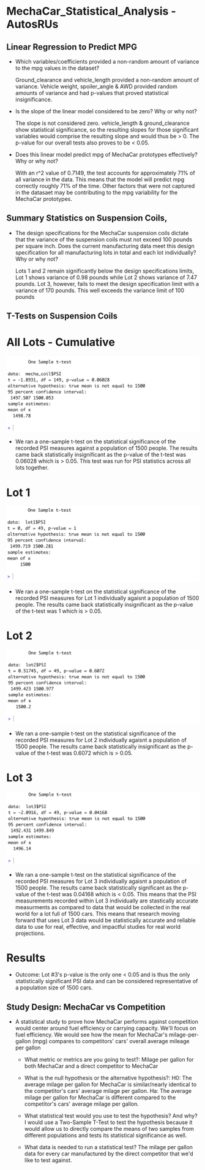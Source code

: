 # MechaCar_Statistical_Analysis - AutosRUs

## Linear Regression to Predict MPG
- Which variables/coefficients provided a non-random amount of variance to the mpg values in the dataset?

  Ground_clearance and vehicle_length provided a non-random amount of variance. Vehicle weight, spoiler_angle & AWD provided random amounts of variance and had p-values that proved statistical insignificance. 

- Is the slope of the linear model considered to be zero? Why or why not?

  The slope is not considered zero. 
  vehicle_length & ground_clearance show statistical significance, so the resulting slopes for those significant variables would comprise the resulting slope and would thus be > 0. 
  The p-value for our overall tests also proves to be < 0.05.

- Does this linear model predict mpg of MechaCar prototypes effectively? Why or why not?

  With an r^2 value of 0.7149, the test accounts for approximately 71% of all variance in the data. 
  This means that the model will predict mpg correctly roughly 71% of the time. 
  Other factors that were not captured in the datasaet may be contributing to the mpg variability for the MechaCar prototypes.
  
## Summary Statistics on Suspension Coils,
- The design specifications for the MechaCar suspension coils dictate that the variance of the suspension coils must not exceed 100 pounds per square inch. Does the current manufacturing data meet this design specification for all manufacturing lots in total and each lot individually? Why or why not?

  Lots 1 and 2 remain significantly below the design specifications limits, Lot 1 shows variance of 0.98 pounds while Lot 2 shows variance of 7.47 pounds.
  Lot 3, however, fails to meet the design specification limit with a variance of 170 pounds. This well exceeds the variance limit of 100 pounds

## T-Tests on Suspension Coils

# All Lots - Cumulative
![All Lots](Resources/Images/all_lots.png?raw=true "All Lots One-Sample T-Test")
- We ran a one-sample t-test on the statistical significance of the recorded PSI measures against a population of 1500 people. The results came back statistically insignificant as the p-value of the t-test was 0.06028 which is > 0.05. This test was run for PSI statistics across all lots together.


# Lot 1
![Lot 1](Resources/Images/lot_1.png?raw=true "Lot 1 One-Sample T-Test")
- We ran a one-sample t-test on the statistical significance of the recorded PSI measures for Lot 1 individually agaisnt a population of 1500 people. The results came back statistically insignificant as the p-value of the t-test was 1 which is > 0.05. 


# Lot 2
![Lot 2](Resources/Images/lot_2.png?raw=true "Lot 2 One-Sample T-Test")
- We ran a one-sample t-test on the statistical significance of the recorded PSI measures for Lot 2 individually agaisnt a population of 1500 people. The results came back statistically insignificant as the p-value of the t-test was 0.6072 which is > 0.05. 


# Lot 3
![Lot 3](Resources/Images/lot_3.png?raw=true "Lot 3 One-Sample T-Test")
- We ran a one-sample t-test on the statistical significance of the recorded PSI measures for Lot 3 individually agaisnt a population of 1500 people. The results came back statistically significant as the p-value of the t-test was 0.04168 which is < 0.05. This means that the PSI measurements recorded within Lot 3 individually are stastically accurate measurments as compared to data that would be collected in the real world for a lot full of 1500 cars. This means that research moving forward that uses Lot 3 data would be statistically accurate and reliable data to use for real, effective, and impactful studies for real world projections. 


# Results

- Outcome: Lot #3's p-value is the only one < 0.05 and is thus the only statistically significant PSI data and can be considered representative of a population size of 1500 cars.


## Study Design: MechaCar vs Competition

- A statistical study to prove how MechaCar performs against competition would center around fuel efficiency or carrying capacity. We'll focus on fuel efficiency. We would see how the mean for MechaCar's milage-per-gallon (mpg) compares to competitors' cars' overall average mileage per gallon

    - What metric or metrics are you going to test?:
    Milage per gallon for both MechaCar and a direct competitor to MechaCar
    
    - What is the null hypothesis or the alternative hypothesis?:
    H0: The average milage per gallon for MechaCar is similar/nearly identical to the competitor's cars' average milage per gallon.
    Ha: The average milage per gallon for MechaCar is different compared to the competitor's cars' average milage per gallon.

    
    - What statistical test would you use to test the hypothesis? And why?
    I would use a Two-Sample T-Test to test the hypothesis because it would allow us to directly compare the means of two samples from different populations and tests its statistical significance as well.
    
    - What data is needed to run a statistical test?
    The milage per gallon data for every car manufactured by the direct competitor that we'd like to test against.